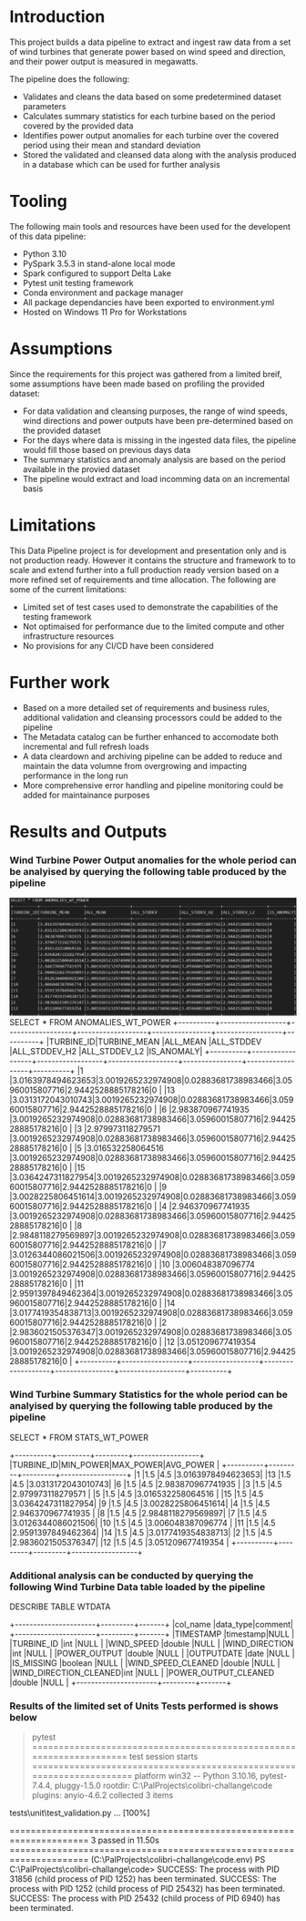 # Introduction

This project builds a data pipeline to extract and ingest raw data from a set of wind turbines that generate power based on wind speed and direction, and their power output is measured in megawatts.

The pipeline does the following:
- Validates and cleans the data based on some predetermined dataset parameters
- Calculates summary statistics for each turbine based on the period covered by the provided data
- Identifies power output anomalies for each turbine over the covered period using their mean and standard deviation
- Stored the validated and cleansed data along with the analysis produced in a database which can be used for further analysis

# Tooling

The following main tools and resources have been used for the developent of this data pipeline:
- Python 3.10
- PySpark 3.5.3 in stand-alone local mode
- Spark configured to support Delta Lake
- Pytest unit testing framework
- Conda environment and package manager
- All package dependancies have been exported to environment.yml
- Hosted on Windows 11 Pro for Workstations

# Assumptions

Since the requirements for this project was gathered from a limited breif, some assumptions have been made based on profiling the provided dataset:
- For data validation and cleansing purposes, the range of wind speeds, wind directions and power outputs have been pre-determined based on the provided dataset
- For the days where data is missing in the ingested data files, the pipeline would fill those based on previous days data
- The summary statistics and anomaly analysis are based on the period available in the provied dataset
- The pipeline would extract and load incomming data on an incremental basis

# Limitations

This Data Pipeline project is for development and presentation only and is not production ready. However it contains the structure and framework to to scale and extend further into a full production ready version based on a more refined set of requirements and time allocation. The following are some of the current limitations:
- Limited set of test cases used to demonstrate the capabilities of the testing framework
- Not optimaised for performance due to the limited compute and other infrastructure resources
- No provisions for any CI/CD have been considered

# Further work

- Based on a more detailed set of requirements and business rules, additional validation and cleansing processors could be added to the pipeline
- The Metadata catalog can be further enhanced to accomodate both incremental and full refresh loads
- A data cleardown and archiving pipeline can be added to reduce and maintain the data volumne from overgrowing and impacting performance in the long run
- More comprehensive error handling and pipeline monitoring could be added for maintainance purposes

# Results and Outputs

### Wind Turbine Power Output anomalies for the whole period can be analyised by querying the following table produced by the pipeline

![ANOMALIES_WT_POWER table](/images/anomalies_wt_power.png)
SELECT * FROM ANOMALIES_WT_POWER
+----------+------------------+------------------+-------------------+----------------+------------------+----------+
|TURBINE_ID|TURBINE_MEAN      |ALL_MEAN          |ALL_STDDEV         |ALL_STDDEV_H2   |ALL_STDDEV_L2     |IS_ANOMALY|
+----------+------------------+------------------+-------------------+----------------+------------------+----------+
|1         |3.0163978494623653|3.0019265232974908|0.02883681738983466|3.05960015807716|2.9442528885178216|0         |
|13        |3.0313172043010743|3.0019265232974908|0.02883681738983466|3.05960015807716|2.9442528885178216|0         |
|6         |2.983870967741935 |3.0019265232974908|0.02883681738983466|3.05960015807716|2.9442528885178216|0         |
|3         |2.979973118279571 |3.0019265232974908|0.02883681738983466|3.05960015807716|2.9442528885178216|0         |
|5         |3.016532258064516 |3.0019265232974908|0.02883681738983466|3.05960015807716|2.9442528885178216|0         |
|15        |3.0364247311827954|3.0019265232974908|0.02883681738983466|3.05960015807716|2.9442528885178216|0         |
|9         |3.0028225806451614|3.0019265232974908|0.02883681738983466|3.05960015807716|2.9442528885178216|0         |
|4         |2.946370967741935 |3.0019265232974908|0.02883681738983466|3.05960015807716|2.9442528885178216|0         |
|8         |2.9848118279569897|3.0019265232974908|0.02883681738983466|3.05960015807716|2.9442528885178216|0         |
|7         |3.0126344086021506|3.0019265232974908|0.02883681738983466|3.05960015807716|2.9442528885178216|0         |
|10        |3.006048387096774 |3.0019265232974908|0.02883681738983466|3.05960015807716|2.9442528885178216|0         |
|11        |2.9591397849462364|3.0019265232974908|0.02883681738983466|3.05960015807716|2.9442528885178216|0         |
|14        |3.0177419354838713|3.0019265232974908|0.02883681738983466|3.05960015807716|2.9442528885178216|0         |
|2         |2.9836021505376347|3.0019265232974908|0.02883681738983466|3.05960015807716|2.9442528885178216|0         |
|12        |3.051209677419354 |3.0019265232974908|0.02883681738983466|3.05960015807716|2.9442528885178216|0         |
+----------+------------------+------------------+-------------------+----------------+------------------+----------+


### Wind Turbine Summary Statistics for the whole period can be analyised by querying the following table produced by the pipeline

SELECT * FROM STATS_WT_POWER

+----------+---------+---------+------------------+
|TURBINE_ID|MIN_POWER|MAX_POWER|AVG_POWER         |
+----------+---------+---------+------------------+
|1         |1.5      |4.5      |3.0163978494623653|
|13        |1.5      |4.5      |3.0313172043010743|
|6         |1.5      |4.5      |2.983870967741935 |
|3         |1.5      |4.5      |2.979973118279571 |
|5         |1.5      |4.5      |3.016532258064516 |
|15        |1.5      |4.5      |3.0364247311827954|
|9         |1.5      |4.5      |3.0028225806451614|
|4         |1.5      |4.5      |2.946370967741935 |
|8         |1.5      |4.5      |2.9848118279569897|
|7         |1.5      |4.5      |3.0126344086021506|
|10        |1.5      |4.5      |3.006048387096774 |
|11        |1.5      |4.5      |2.9591397849462364|
|14        |1.5      |4.5      |3.0177419354838713|
|2         |1.5      |4.5      |2.9836021505376347|
|12        |1.5      |4.5      |3.051209677419354 |
+----------+---------+---------+------------------+


### Additional analysis can be conducted by querying the following Wind Turbine Data table loaded by the pipeline

DESCRIBE TABLE WTDATA

+----------------------+---------+-------+
|col_name              |data_type|comment|
+----------------------+---------+-------+
|TIMESTAMP             |timestamp|NULL   |
|TURBINE_ID            |int      |NULL   |
|WIND_SPEED            |double   |NULL   |
|WIND_DIRECTION        |int      |NULL   |
|POWER_OUTPUT          |double   |NULL   |
|OUTPUTDATE            |date     |NULL   |
|IS_MISSING            |boolean  |NULL   |
|WIND_SPEED_CLEANED    |double   |NULL   |
|WIND_DIRECTION_CLEANED|int      |NULL   |
|POWER_OUTPUT_CLEANED  |double   |NULL   |
+----------------------+---------+-------+


### Results of the limited set of Units Tests performed is shows below

> pytest
==================================================================== test session starts ===================================================================== 
platform win32 -- Python 3.10.16, pytest-7.4.4, pluggy-1.5.0
rootdir: C:\PalProjects\colibri-challange\code
plugins: anyio-4.6.2
collected 3 items                                                                                                                                              

tests\unit\test_validation.py ...                                                                                                                       [100%]

===================================================================== 3 passed in 11.50s =====================================================================
(C:\PalProjects\colibri-challange\code\.env) PS C:\PalProjects\colibri-challange\code> SUCCESS: The process with PID 31856 (child process of PID 1252) has been terminated.
SUCCESS: The process with PID 1252 (child process of PID 25432) has been terminated.
SUCCESS: The process with PID 25432 (child process of PID 6940) has been terminated.